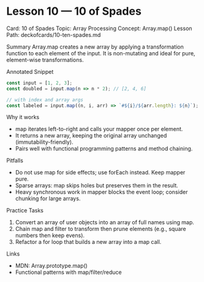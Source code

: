 # Lesson 10 — 10 of Spades
Card: 10 of Spades
Topic: Array Processing
Concept: Array.map()
Lesson Path: deckofcards/10-ten-spades.md

Summary
Array.map creates a new array by applying a transformation function to each element of the input. It is non-mutating and ideal for pure, element-wise transformations.

Annotated Snippet
```js
const input = [1, 2, 3];
const doubled = input.map(n => n * 2); // [2, 4, 6]

// with index and array args
const labeled = input.map((n, i, arr) => `#${i}/${arr.length}: ${n}`);
```

Why it works
- map iterates left-to-right and calls your mapper once per element.
- It returns a new array, keeping the original array unchanged (immutability-friendly).
- Pairs well with functional programming patterns and method chaining.

Pitfalls
- Do not use map for side effects; use forEach instead. Keep mapper pure.
- Sparse arrays: map skips holes but preserves them in the result.
- Heavy synchronous work in mapper blocks the event loop; consider chunking for large arrays.

Practice Tasks
1) Convert an array of user objects into an array of full names using map.
2) Chain map and filter to transform then prune elements (e.g., square numbers then keep evens).
3) Refactor a for loop that builds a new array into a map call.

Links
- MDN: Array.prototype.map()
- Functional patterns with map/filter/reduce